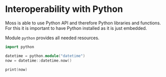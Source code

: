 # Interoperability with Python

Moss is able to use Python API and therefore Python libraries and functions.
For this it is important to have Python installed as it is just embedded.

Module `python` provides all needed resources.

```cpp
import python

datetime = python.module("datetime")
now = datetime::datetime.now()

print(now)
```